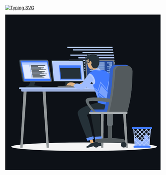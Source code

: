 [![Typing SVG](https://readme-typing-svg.herokuapp.com?color=%2336BCF7&lines=Welcome+to+my+Github+profile+%F0%9F%91%8B;It's+Cenk;I'm+React+Native+developer)](https://git.io/typing-svg)

<div>
  <img align="middle" src="https://github.com/cenkiskit/cenkiskit/blob/main/animation_working.gif" alt="cenkiskit" />
</div>

<!--
**cenkiskit/cenkiskit** is a ✨ _special_ ✨ repository because its `README.md` (this file) appears on your GitHub profile.

Here are some ideas to get you started:

- 🔭 I’m currently working on ...
- 🌱 I’m currently learning ...
- 👯 I’m looking to collaborate on ...
- 🤔 I’m looking for help with ...
- 💬 Ask me about ...
- 📫 How to reach me: ...
- 😄 Pronouns: ...
- ⚡ Fun fact: ...
-->
